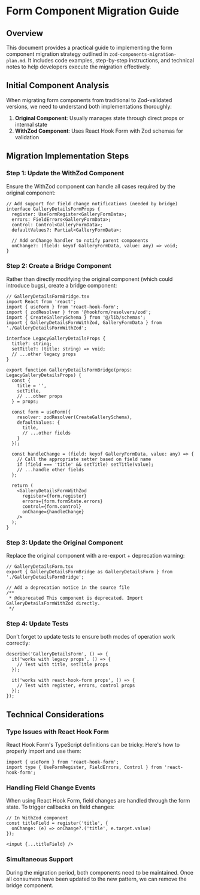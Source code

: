# Form Component Migration Guide

## Overview

This document provides a practical guide to implementing the form component migration strategy outlined in `zod-components-migration-plan.md`. It includes code examples, step-by-step instructions, and technical notes to help developers execute the migration effectively.

## Initial Component Analysis

When migrating form components from traditional to Zod-validated versions, we need to understand both implementations thoroughly:

1. **Original Component**: Usually manages state through direct props or internal state
2. **WithZod Component**: Uses React Hook Form with Zod schemas for validation

## Migration Implementation Steps

### Step 1: Update the WithZod Component

Ensure the WithZod component can handle all cases required by the original component:

```tsx
// Add support for field change notifications (needed by bridge)
interface GalleryDetailsFormProps {
  register: UseFormRegister<GalleryFormData>; 
  errors: FieldErrors<GalleryFormData>;
  control: Control<GalleryFormData>;
  defaultValues?: Partial<GalleryFormData>;
  
  // Add onChange handler to notify parent components
  onChange?: (field: keyof GalleryFormData, value: any) => void;
}
```

### Step 2: Create a Bridge Component 

Rather than directly modifying the original component (which could introduce bugs), create a bridge component:

```tsx
// GalleryDetailsFormBridge.tsx
import React from 'react';
import { useForm } from 'react-hook-form'; 
import { zodResolver } from '@hookform/resolvers/zod';
import { CreateGallerySchema } from '@/lib/schemas';
import { GalleryDetailsFormWithZod, GalleryFormData } from './GalleryDetailsFormWithZod';

interface LegacyGalleryDetailsProps {
  title?: string;
  setTitle?: (title: string) => void;
  // ...other legacy props
}

export function GalleryDetailsFormBridge(props: LegacyGalleryDetailsProps) {
  const {
    title = '',
    setTitle,
    // ...other props
  } = props;
  
  const form = useForm({
    resolver: zodResolver(CreateGallerySchema),
    defaultValues: {
      title,
      // ...other fields
    }
  });
  
  const handleChange = (field: keyof GalleryFormData, value: any) => {
    // Call the appropriate setter based on field name
    if (field === 'title' && setTitle) setTitle(value);
    // ...handle other fields
  };
  
  return (
    <GalleryDetailsFormWithZod
      register={form.register}
      errors={form.formState.errors}
      control={form.control}
      onChange={handleChange}
    />
  );
}
```

### Step 3: Update the Original Component

Replace the original component with a re-export + deprecation warning:

```tsx
// GalleryDetailsForm.tsx
export { GalleryDetailsFormBridge as GalleryDetailsForm } from './GalleryDetailsFormBridge';

// Add a deprecation notice in the source file
/**
 * @deprecated This component is deprecated. Import GalleryDetailsFormWithZod directly.
 */
```

### Step 4: Update Tests

Don't forget to update tests to ensure both modes of operation work correctly:

```tsx
describe('GalleryDetailsForm', () => {
  it('works with legacy props', () => {
    // Test with title, setTitle props
  });
  
  it('works with react-hook-form props', () => {
    // Test with register, errors, control props
  });
});
```

## Technical Considerations

### Type Issues with React Hook Form

React Hook Form's TypeScript definitions can be tricky. Here's how to properly import and use them:

```tsx
import { useForm } from 'react-hook-form';
import type { UseFormRegister, FieldErrors, Control } from 'react-hook-form';
```

### Handling Field Change Events

When using React Hook Form, field changes are handled through the form state. To trigger callbacks on field changes:

```tsx
// In WithZod component 
const titleField = register('title', {
  onChange: (e) => onChange?.('title', e.target.value)
});

<input {...titleField} />
```

### Simultaneous Support

During the migration period, both components need to be maintained. Once all consumers have been updated to the new pattern, we can remove the bridge component.
